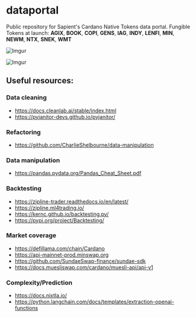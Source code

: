 # dataportal
Public repository for Sapient's Cardano Native Tokens data portal.
Fungible Tokens at launch: **AGIX**, **BOOK**, **COPI**, **GENS**, **IAG**, **INDY**, **LENFI**, **MIN**, **NEWM**, **NTX**, **SNEK**, **WMT**

![Imgur](https://i.imgur.com/RWohrGX.jpg)

![Imgur](https://i.imgur.com/lpL24Tz.jpg)

## Useful resources:
### Data cleaning
* https://docs.cleanlab.ai/stable/index.html
* https://pyjanitor-devs.github.io/pyjanitor/ 
### Refactoring
* https://github.com/CharlieShelbourne/data-manipulation
### Data manipulation
* https://pandas.pydata.org/Pandas_Cheat_Sheet.pdf
### Backtesting
* https://zipline-trader.readthedocs.io/en/latest/
* https://zipline.ml4trading.io/
* https://kernc.github.io/backtesting.py/
* https://pypi.org/project/Backtesting/
### Market coverage
* https://defillama.com/chain/Cardano
* https://api-mainnet-prod.minswap.org
* https://github.com/SundaeSwap-finance/sundae-sdk
* https://docs.muesliswap.com/cardano/muesli-api/api-v1
### Complexity/Prediction
* https://docs.nixtla.io/
* https://python.langchain.com/docs/templates/extraction-openai-functions
